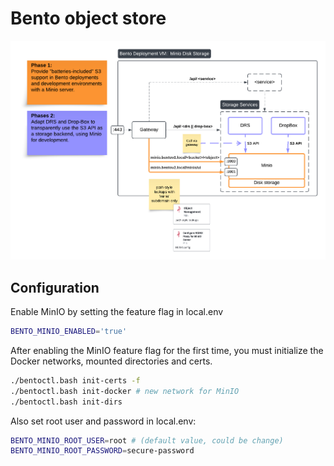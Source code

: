 # Bento object store

![MinIO service logs querying](./img/minio_object_store.png)

## Configuration

Enable MinIO by setting the feature flag in local.env

```bash
BENTO_MINIO_ENABLED='true'
```

After enabling the MinIO feature flag for the first time, 
you must initialize the Docker networks, mounted directories and certs.
```bash
./bentoctl.bash init-certs -f
./bentoctl.bash init-docker # new network for MinIO
./bentoctl.bash init-dirs 
```

Also set root user and password in local.env:
```bash
BENTO_MINIO_ROOT_USER=root # (default value, could be change)
BENTO_MINIO_ROOT_PASSWORD=secure-password
```